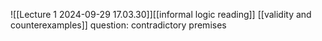 ![[Lecture 1 2024-09-29 17.03.30]][[informal logic reading]]
[[validity and counterexamples]]
question: contradictory premises 
